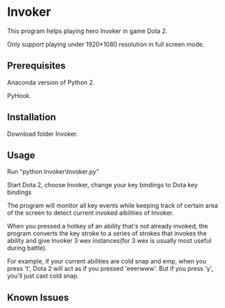 # Invoker
This program helps playing hero Invoker in game Dota 2.

Only support playing under 1920*1080 resolution in full screen mode.

## Prerequisites
Anaconda version of Python 2.

PyHook.

## Installation
Download folder Invoker.

## Usage
Run "python Invoker\Invoker.py"

Start Dota 2, choose Invoker, change your key bindings to Dota key bindings

The program will monitor all key events while keeping track of 
certain area of the screen to detect current invoked aibilities
of Invoker.

When you pressed a hotkey of an ability that's not already invoked, the program
converts the key stroke to a series of strokes that invokes the ability and give
Invoker 3 wex instances(for 3 wex is usually most useful during battle).

For example, if your current abilities are cold snap and emp, when you press 't',
Dota 2 will act as if you pressed 'eeerwww'. But if you press 'y', you'll just cast
cold snap.

## Known Issues
